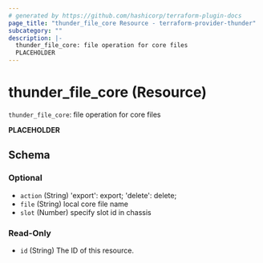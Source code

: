 ```yaml
---
# generated by https://github.com/hashicorp/terraform-plugin-docs
page_title: "thunder_file_core Resource - terraform-provider-thunder"
subcategory: ""
description: |-
  thunder_file_core: file operation for core files
  PLACEHOLDER
---
```


# thunder_file_core (Resource)

`thunder_file_core`: file operation for core files

__PLACEHOLDER__



<!-- schema generated by tfplugindocs -->
## Schema

### Optional

- `action` (String) 'export': export; 'delete': delete;
- `file` (String) local core file name
- `slot` (Number) specify slot id in chassis

### Read-Only

- `id` (String) The ID of this resource.


